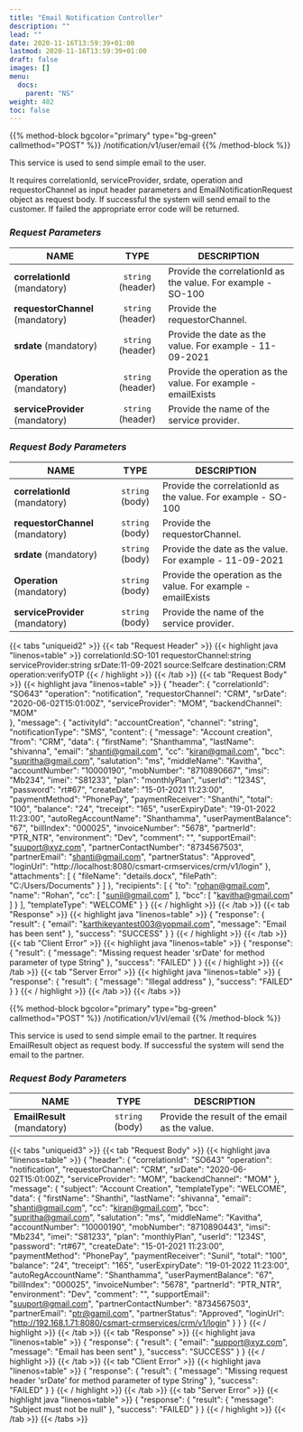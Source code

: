 ```yaml
---
title: "Email Notification Controller"
description: ""
lead: ""
date: 2020-11-16T13:59:39+01:00
lastmod: 2020-11-16T13:59:39+01:00
draft: false
images: []
menu:
  docs:
    parent: "NS"
weight: 402
toc: false
---
```


{{% method-block bgcolor="primary" type="bg-green" callmethod="POST" %}}
/notification/v1/user/email
{{% /method-block %}}

This service is used to send simple email to the user.

It requires correlationId, serviceProvider, srdate, operation and requestorChannel as input header parameters and EmailNotificationRequest object as request body. If successful the system will send email to the customer. If failed the appropriate error code will be returned.

<section>

### *Request Parameters*
| NAME        | TYPE           | DESCRIPTION  |
| ------------- |:-------------:| ----- |
| **correlationId** (mandatory)    | ``string`` (header)      |   Provide the correlationId as the value. For example - SO-100 |
| **requestorChannel** (mandatory) | ``string`` (header)      |    Provide the requestorChannel. |
| **srdate** (mandatory) | ``string`` (header)      |    Provide the date as the value. For example - 11-09-2021 |
| **Operation** (mandatory) | ``string`` (header)      |    Provide the operation as the value. For example - emailExists |
| **serviceProvider** (mandatory) | ``string`` (header)      |    Provide the name of the service provider. |

### *Request Body Parameters*
| NAME        | TYPE           | DESCRIPTION  |
| ------------- |:-------------:| ----- |
| **correlationId** (mandatory)    | ``string`` (body)      |   Provide the correlationId as the value. For example - SO-100 |
| **requestorChannel** (mandatory) | ``string`` (body)      |    Provide the requestorChannel. |
| **srdate** (mandatory) | ``string`` (body)      |    Provide the date as the value. For example - 11-09-2021 |
| **Operation** (mandatory) | ``string`` (body)      |    Provide the operation as the value. For example - emailExists |
| **serviceProvider** (mandatory) | ``string`` (body)      |    Provide the name of the service provider. |

{{< tabs "uniqueid2" >}}
{{< tab "Request Header" >}}
{{< highlight java "linenos=table" >}}
correlationId:SO-101
requestorChannel:string
serviceProvider:string
srDate:11-09-2021
source:Selfcare
destination:CRM
operation:verifyOTP
{{< / highlight >}}
{{< /tab >}}
{{< tab "Request Body" >}}
{{< highlight java "linenos=table" >}}
{
  "header": {
        "correlationId": "SO643"
        "operation": "notification",
        "requestorChannel": "CRM",
        "srDate": "2020-06-02T15:01:00Z",
        "serviceProvider": "MOM",
		"backendChannel": "MOM"    
  },
  "message": {
    "activityId": "accountCreation",
    "channel": "string",
    "notificationType": "SMS",
    "content": {
      "message": "Account creation",
      "from": "CRM",
      "data": {
        "firstName": "Shanthamma",
        "lastName": "shivanna",
        "email": "shanti@gmail.com",
        "cc": "kiran@gmail.com",
        "bcc": "supritha@gmail.com",
        "salutation": "ms",
        "middleName": "Kavitha",
        "accountNumber": "10000190",
        "mobNumber": "8710890667",
        "imsi": "Mb234",
        "imei": "S81233",
        "plan": "monthlyPlan",
        "userId": "1234S",
        "password": "rt#67",
        "createDate": "15-01-2021 11:23:00",
        "paymentMethod": "PhonePay",
        "paymentReceiver": "Shanthi",
        "total": "100",
        "balance": "24",
        "treceipt": "165",
        "userExpiryDate": "19-01-2022 11:23:00",
        "autoRegAccountName": "Shanthamma",
        "userPaymentBalance": "67",
        "billIndex": "000025",
        "invoiceNumber": "5678",
        "partnerId": "PTR_NTR",
        "environment": "Dev",
        "comment": "",
        "supportEmail": "suuport@xyz.com",
        "partnerContactNumber": "8734567503",
        "partnerEmail": "shanti@gmail.com",
        "partnerStatus": "Approved",
        "loginUrl": "http://localhost:8080/csmart-crmservices/crm/v1/login"
      },
      "attachments": [
        {
          "fileName": "details.docx",
          "filePath": "C:/Users/Documents"
        }
      ]
    },
    "recipients": [
      {
        "to": "rohan@gmail.com",
        "name": "Rohan",
        "cc": [
          "sunil@gmail.com"
        ],
        "bcc": [
          "kavitha@gmail.com"
        ]
      }
    ],
    "templateType": "WELCOME"
  }
}
{{< / highlight >}}
{{< /tab >}}
{{< tab "Response" >}}
{{< highlight java "linenos=table" >}}
{
  "response": {
    "result": {
      "email": "karthikeyantest003@yopmail.com",
      "message": "Email has been sent"
    },
    "success": "SUCCESS"
  }
}
{{< / highlight >}}
{{< /tab >}}
{{< tab "Client Error" >}}
{{< highlight java "linenos=table" >}}
{
  "response": {
    "result": {
      "message": "Missing request header 'srDate' for method parameter of type String"
    },
    "success": "FAILED"
  }
}
{{< / highlight >}}
{{< /tab >}}
{{< tab "Server Error" >}}
{{< highlight java "linenos=table" >}}
{
  "response": {
    "result": {
      "message": "Illegal address"
    },
    "success": "FAILED"
  }
}
{{< / highlight >}}
{{< /tab >}}
{{< /tabs >}}
</section>

{{% method-block bgcolor="primary" type="bg-green" callmethod="POST" %}}
/notification/v1/vl/email
{{% /method-block %}}

This service is used to send simple email to the partner. It requires EmailResult object as request body. If successful the system will send the email to the partner.

<section>

### *Request Body Parameters*
| NAME        | TYPE           | DESCRIPTION  |
| ------------- |:-------------:| ----- |
| **EmailResult** (mandatory)    | ``string`` (body)      |   Provide the result of the email as the value. |

{{< tabs "uniqueid3" >}}
{{< tab "Request Body" >}}
{{< highlight java "linenos=table" >}}
{
  "header": {
     "correlationId": "SO643"
        "operation": "notification",
        "requestorChannel": "CRM",
        "srDate": "2020-06-02T15:01:00Z",
        "serviceProvider": "MOM",
		"backendChannel": "MOM"
  },
  "message": {
    "subject": "Account Creation",
    "templateType": "WELCOME",
    "data": {
      "firstName": "Shanthi",
        "lastName": "shivanna",
        "email": "shanti@gmail.com",
        "cc": "kiran@gmail.com",
        "bcc": "supritha@gmail.com",
        "salutation": "ms",
        "middleName": "Kavitha",
        "accountNumber": "10000190",
        "mobNumber": "8710890443",
        "imsi": "Mb234",
        "imei": "S81233",
        "plan": "monthlyPlan",
        "userId": "1234S",
        "password": "rt#67",
        "createDate": "15-01-2021 11:23:00",
        "paymentMethod": "PhonePay",
        "paymentReceiver": "Sunil",
        "total": "100",
        "balance": "24",
        "treceipt": "165",
        "userExpiryDate": "19-01-2022 11:23:00",
        "autoRegAccountName": "Shanthamma",
        "userPaymentBalance": "67",
        "billIndex": "000025",
        "invoiceNumber": "5678",
        "partnerId": "PTR_NTR",
        "environment": "Dev",
        "comment": "",
        "supportEmail": "suuport@gmail.com",
        "partnerContactNumber": "8734567503",
        "partnerEmail": "ptr@gamil.com",
        "partnerStatus": "Approved",
        "loginUrl": "http://192.168.1.71:8080/csmart-crmservices/crm/v1/login"
    }
  }
}
{{< / highlight >}}
{{< /tab >}}
{{< tab "Response" >}}
{{< highlight java "linenos=table" >}}
{
  "response": {
    "result": {
      "email": "support@xyz.com",
      "message": "Email has been sent"
    },
    "success": "SUCCESS"
  }
}
{{< / highlight >}}
{{< /tab >}}
{{< tab "Client Error" >}}
{{< highlight java "linenos=table" >}}
{
  "response": {
    "result": {
      "message": "Missing request header 'srDate' for method parameter of type String"
    },
    "success": "FAILED"
  }
}
{{< / highlight >}}
{{< /tab >}}
{{< tab "Server Error" >}}
{{< highlight java "linenos=table" >}}
{
  "response": {
    "result": {
      "message": "Subject must not be null"
    },
    "success": "FAILED"
  }
}
{{< / highlight >}}
{{< /tab >}}
{{< /tabs >}}
</section>
